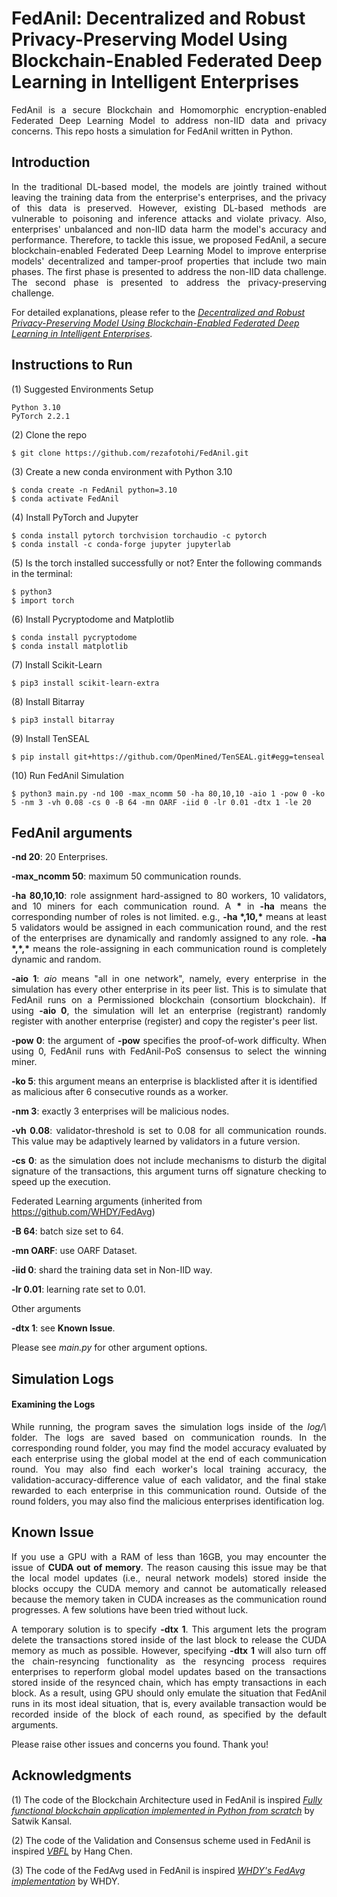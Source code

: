 # FedAnil: Decentralized and Robust Privacy-Preserving Model Using Blockchain-Enabled Federated Deep Learning in Intelligent Enterprises
<p align="justify"> FedAnil is a secure Blockchain and Homomorphic encryption-enabled Federated Deep Learning Model to address non-IID data and privacy concerns. This repo hosts a simulation for FedAnil written in Python. </p>

## Introduction
<p align="justify"> In the traditional DL-based model, the models are jointly trained without leaving the training data from the enterprise's enterprises, and the privacy of this data is preserved. However, existing DL-based methods are vulnerable to poisoning and inference attacks and violate privacy. Also, enterprises' unbalanced and non-IID data harm the model's accuracy and performance. Therefore, to tackle this issue, we proposed FedAnil, a secure blockchain-enabled Federated Deep Learning Model to improve enterprise models' decentralized and tamper-proof properties that include two main phases. The first phase is presented to address the non-IID data challenge. The second phase is presented to address the privacy-preserving challenge. </p>

For detailed explanations, please refer to the [*Decentralized and Robust Privacy-Preserving Model Using Blockchain-Enabled Federated Deep Learning in Intelligent Enterprises*](https://ieeexplore.ieee.org/abstract/document/10128790).

## Instructions to Run
(1) Suggested Environments Setup
```
Python 3.10
PyTorch 2.2.1
```
(2) Clone the repo
```
$ git clone https://github.com/rezafotohi/FedAnil.git
```
(3) Create a new conda environment with Python 3.10
```
$ conda create -n FedAnil python=3.10
$ conda activate FedAnil
```
(4) Install PyTorch and Jupyter
```
$ conda install pytorch torchvision torchaudio -c pytorch
$ conda install -c conda-forge jupyter jupyterlab
```
(5) Is the torch installed successfully or not? Enter the following commands in the terminal:
```
$ python3
$ import torch
```
(6) Install Pycryptodome and Matplotlib
```
$ conda install pycryptodome
$ conda install matplotlib
```
(7) Install Scikit-Learn
```
$ pip3 install scikit-learn-extra
```
(8) Install Bitarray
```
$ pip3 install bitarray
```
(9) Install TenSEAL
```
$ pip install git+https://github.com/OpenMined/TenSEAL.git#egg=tenseal
```

(10) Run FedAnil Simulation
```
$ python3 main.py -nd 100 -max_ncomm 50 -ha 80,10,10 -aio 1 -pow 0 -ko 5 -nm 3 -vh 0.08 -cs 0 -B 64 -mn OARF -iid 0 -lr 0.01 -dtx 1 -le 20
```

## FedAnil arguments

<b>-nd 20</b>: 20 Enterprises.

<b>-max_ncomm 50</b>: maximum 50 communication rounds.

<p align="justify"> <b>-ha 80,10,10</b>: role assignment hard-assigned to 80 workers, 10 validators, and 10 miners for each communication round. A <b>*</b> in <b>-ha</b> means the corresponding number of roles is not limited. e.g., <b>-ha *,10,*</b> means at least 5 validators would be assigned in each communication round, and the rest of the enterprises are dynamically and randomly assigned to any role. <b>-ha *,*,*</b> means the role-assigning in each communication round is completely dynamic and random. </p>

<p align="justify"> <b>-aio 1</b>: <i>aio</i> means "all in one network", namely, every enterprise in the simulation has every other enterprise in its peer list. This is to simulate that FedAnil runs on a Permissioned blockchain (consortium blockchain). If using <b>-aio 0</b>, the simulation will let an enterprise (registrant) randomly register with another enterprise (register) and copy the register's peer list. </p>

<p align="justify"> <b>-pow 0</b>: the argument of <b>-pow</b> specifies the proof-of-work difficulty. When using 0, FedAnil runs with FedAnil-PoS consensus to select the winning miner. </p>

<b>-ko 5</b>: this argument means an enterprise is blacklisted after it is identified as malicious after 6 consecutive rounds as a worker.

<b>-nm 3</b>: exactly 3 enterprises will be malicious nodes.

<p align="justify"> <b>-vh 0.08</b>: validator-threshold is set to 0.08 for all communication rounds. This value may be adaptively learned by validators in a future version. </p>

<p align="justify"> <b>-cs 0</b>: as the simulation does not include mechanisms to disturb the digital signature of the transactions, this argument turns off signature checking to speed up the execution. </p>

Federated Learning arguments (inherited from https://github.com/WHDY/FedAvg)

<b>-B 64</b>: batch size set to 64.

<b>-mn OARF</b>: use OARF Dataset.

<b>-iid 0</b>: shard the training data set in Non-IID way.

<b>-lr 0.01</b>: learning rate set to 0.01.

Other arguments

<b>-dtx 1</b>: see <b>Known Issue</b>.

Please see <i>main.py</i> for other argument options.

## Simulation Logs
#### Examining the Logs
<p align="justify"> While running, the program saves the simulation logs inside of the <i>log/\<execution_time\></i> folder. The logs are saved based on communication rounds. In the corresponding round folder, you may find the model accuracy evaluated by each enterprise using the global model at the end of each communication round. You may also find each worker's local training accuracy, the validation-accuracy-difference value of each validator, and the final stake rewarded to each enterprise in this communication round. Outside of the round folders, you may also find the malicious enterprises identification log. </p>

## Known Issue
<p align="justify"> If you use a GPU with a RAM of less than 16GB, you may encounter the issue of <b>CUDA out of memory</b>. The reason causing this issue may be that the local model updates (i.e., neural network models) stored inside the blocks occupy the CUDA memory and cannot be automatically released because the memory taken in CUDA increases as the communication round progresses. A few solutions have been tried without luck. </p>

<p align="justify"> A temporary solution is to specify <b>-dtx 1</b>. This argument lets the program delete the transactions stored inside of the last block to release the CUDA memory as much as possible. However, specifying <b>-dtx 1</b> will also turn off the chain-resyncing functionality as the resyncing process requires enterprises to reperform global model updates based on the transactions stored inside of the resynced chain, which has empty transactions in each block. As a result, using GPU should only emulate the situation that FedAnil runs in its most ideal situation, that is, every available transaction would be recorded inside of the block of each round, as specified by the default arguments. </p>

Please raise other issues and concerns you found. Thank you!

## Acknowledgments
(1) The code of the Blockchain Architecture used in FedAnil is inspired  [*Fully functional blockchain application implemented in Python from scratch*](https://github.com/satwikkansal/python_blockchain_app) by Satwik Kansal.

(2) The code of the Validation and Consensus scheme used in FedAnil is inspired [*VBFL*](https://github.com/hanglearning/VBFL) by Hang Chen.

(3) The code of the FedAvg used in FedAnil is inspired [*WHDY's FedAvg implementation*](https://github.com/WHDY/FedAvg) by WHDY.
